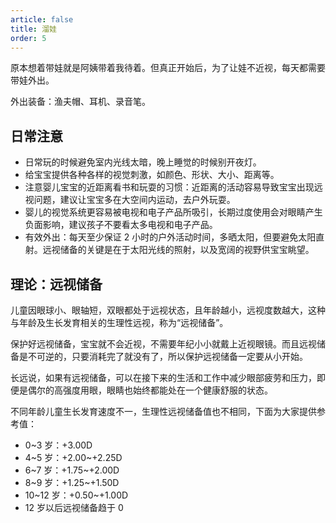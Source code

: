 ```yaml
---
article: false
title: 溜娃
order: 5
---
```


原本想着带娃就是阿姨带着我待着。但真正开始后，为了让娃不近视，每天都需要带娃外出。

外出装备：渔夫帽、耳机、录音笔。

## 日常注意

- 日常玩的时候避免室内光线太暗，晚上睡觉的时候别开夜灯。
- 给宝宝提供各种各样的视觉刺激，如颜色、形状、大小、距离等。
- 注意婴儿宝宝的近距离看书和玩耍的习惯：近距离的活动容易导致宝宝出现远视问题，建议让宝宝多在大空间内运动，去户外玩耍。
- 婴儿的视觉系统更容易被电视和电子产品所吸引，长期过度使用会对眼睛产生负面影响，建议孩子不要看太多电视和电子产品。
- 有效外出：每天至少保证 2 小时的户外活动时间，多晒太阳，但要避免太阳直射。远视储备的关键是在于太阳光线的照射，以及宽阔的视野供宝宝眺望。

## 理论：远视储备

儿童因眼球小、眼轴短，双眼都处于远视状态，且年龄越小，远视度数越大，这种与年龄及生长发育相关的生理性远视，称为“远视储备”。

保护好远视储备，宝宝就不会近视，不需要年纪小小就戴上近视眼镜。而且远视储备是不可逆的，只要消耗完了就没有了，所以保护远视储备一定要从小开始。

长远说，如果有远视储备，可以在接下来的生活和工作中减少眼部疲劳和压力，即便是偶尔的高强度用眼，眼睛也始终都能处在一个健康舒服的状态。

不同年龄儿童生长发育速度不一，生理性远视储备值也不相同，下面为大家提供参考值：

- 0~3 岁：+3.00D
- 4~5 岁：+2.00~+2.25D
- 6~7 岁：+1.75~+2.00D
- 8~9 岁：+1.25~+1.50D
- 10~12 岁：+0.50~+1.00D
- 12 岁以后远视储备趋于 0
